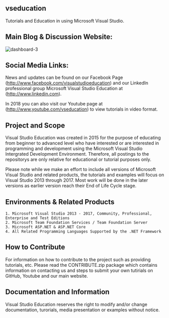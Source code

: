 ## vseducation
Tutorials and Education in using Microsoft Visual Studio.


## Main Blog & Discussion Website:

![dashboard-3](http://www.visualstudioeducation.net)

## Social Media Links:

News and updates can be found on our Facebook Page (http://www.facebook.com/visualstudioeducation)
and our LinkedIn professional group Microsoft Visual Studio Education at (http://www.linkedin.com).

In 2018 you can also visit our Youtube page at (http://www.youtube.com/vseducation) to view tutorials in video format.

## Project and Scope

Visual Studio Education was created in 2015 for the purpose of educating from beginner to advanced level who have interested or are interested
in programming and development using the Microsoft Visual Studio Intergrated Development Environment. Therefore, all postings to the repositorys
are only relative for educational or tutorial purposes only.

Please note while we make an effort to include all versions of Microsoft Visual Studio and related products, the tutorials and examples will
focus on Visual Studio 2013 through 2017. Most work will be done in the later versions as earlier version reach their End of Life Cycle stage.

## Environments & Related Products

    1. Microsoft Visual Studio 2013 - 2017, Community, Professional, Enterprise and Test Editions
    2. Microsoft Team Foundation Services / Team Foundation Server
    3. Microsoft ASP.NET & ASP.NET Core
    4. All Related Programming Languages Supported by the .NET Framework

## How to Contribute

For information on how to contribute to the project such as providing tutorials, etc. Please read the CONTRIBUTE.zip package which contains
information on contacting us and steps to submit your own tutirials on GitHub, Youtube and our main website.

## Documentation and Information

Visual Studio Education reserves the right to modify and/or change documentation, turorials, media presentation or examples without notice.